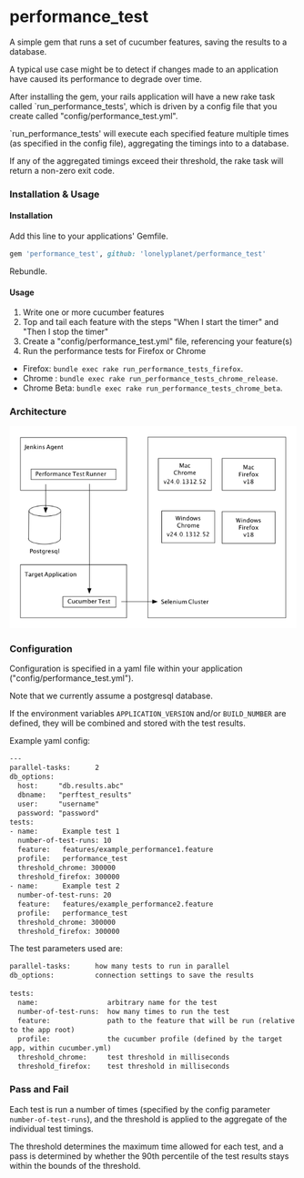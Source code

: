# performance_test

A simple gem that runs a set of cucumber features, saving the results to a database.

A typical use case might be to detect if changes made to an application have caused its performance to degrade over time.

After installing the gem, your rails application will have a new rake task called `run_performance_tests', which is driven by a config file that you create called "config/performance_test.yml".

`run_performance_tests' will execute each specified feature multiple times (as specified in the config file), aggregating the timings into to a database.

If any of the aggregated timings exceed their threshold, the rake task will return a non-zero exit code.


### Installation & Usage

#### Installation
Add this line to your applications' Gemfile.

```ruby
gem 'performance_test', github: 'lonelyplanet/performance_test'
```

Rebundle.

#### Usage

1. Write one or more cucumber features
2. Top and tail each feature with the steps "When I start the timer" and "Then I stop the timer"
3. Create a "config/performance_test.yml" file, referencing your feature(s)
4. Run the performance tests for Firefox or Chrome
  * Firefox: `bundle exec rake run_performance_tests_firefox`.
  * Chrome : `bundle exec rake run_performance_tests_chrome_release`.
  * Chrome Beta: `bundle exec rake run_performance_tests_chrome_beta`.

### Architecture

![all architects are frustrated artists](https://github.com/lonelyplanet/performance_test/blob/master/PerformanceTestGem.png)

### Configuration

Configuration is specified in a yaml file within your application ("config/performance_test.yml").

Note that we currently assume a postgresql database.

If the environment variables `APPLICATION_VERSION` and/or `BUILD_NUMBER` are defined, they will be combined and stored with the test results.

Example yaml config:

```
---
parallel-tasks:      2
db_options:
  host:     "db.results.abc"
  dbname:   "perftest_results"
  user:     "username"
  password: "password"
tests:
- name:      Example test 1
  number-of-test-runs: 10
  feature:   features/example_performance1.feature
  profile:   performance_test
  threshold_chrome: 300000
  threshold_firefox: 300000
- name:      Example test 2
  number-of-test-runs: 20
  feature:   features/example_performance2.feature
  profile:   performance_test
  threshold_chrome: 300000
  threshold_firefox: 300000
```

The test parameters used are:
```
parallel-tasks:      how many tests to run in parallel
db_options:          connection settings to save the results

tests:
  name:                 arbitrary name for the test
  number-of-test-runs:  how many times to run the test
  feature:              path to the feature that will be run (relative to the app root)
  profile:              the cucumber profile (defined by the target app, within cucumber.yml)
  threshold_chrome:     test threshold in milliseconds
  threshold_firefox:    test threshold in milliseconds
```


### Pass and Fail

Each test is run a number of times (specified by the config parameter `number-of-test-runs`), and the threshold is applied to the aggregate of the individual test timings.

The threshold determines the maximum time allowed for each test, and a pass is determined by whether the 90th percentile of the test results stays within the bounds of the threshold.


